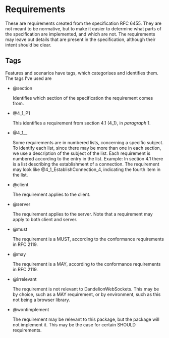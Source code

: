 Requirements
============
These are requirements created from the specification RFC 6455. They are not
meant to be normative, but to make it easier to determine what parts of the
specification are implemented, and which are not. The requirements may leave out
details that are present in the specification, although their intent should be
clear.

Tags
----
Features and scenarios have tags, which categorises and identifies them. The
tags I've used are

- @section<n>

  Identifies which section of the specification the requirement comes from.

- @4_1_P1

  This identifies a requirement from section 4.1 (4_1), in _paragraph_ 1.


- @4_1_<subject>_<n>

  Some requirements are in numbered lists, concerning a specific subject. To
  identify each list, since there may be more than one in each section, we use
  a description of the subject of the list. Each requirement is numbered
  according to the entry in the list.
  Example:
  In section 4.1 there is a list describing the establishment of a connection.
  The requirement may look like @4_1_EstablishConnection_4, indicating the
  fourth item in the list.

- @client

  The requirement applies to the client.

- @server

  The requirement applies to the server. Note that a requirement may apply to
  both client and server.

- @must

  The requirement is a MUST, according to the conformance requirements in RFC
  2119.

- @may

  The requirement is a MAY, according to the conformance requirements in RFC
  2119.

- @irrelevant

  The requirement is not relevant to DandelionWebSockets. This may be by choice,
  such as a MAY requirement, or by environment, such as this not being a browser
  library.

- @wontimplement

  The requirement may be relevant to this package, but the package will not
  implement it. This may be the case for certain SHOULD requirements.
